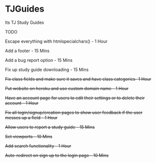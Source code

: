 # TJGuides
Its TJ Study Guides

TODO


Escape everything with htmlspecialchars() - 1 Hour

Add a footer - 15 Mins

Add a bug report option - 15 Mins

Fix up study guide downloading - 15 Mins

~~Fix class fields and make sure it saves and have class categories- 1 Hour~~

~~Put website on heroku and use custom domain name - 1 Hour~~

~~Have an account page for users to edit their settings or to delete their account - 1 Hour~~

~~Fix all login/signup/creation pages to show user feedback if the user messes up a field - 1 Hour~~

~~Allow users to report a study guide - 15 Mins~~

~~Set viewports -  10 Mins~~

~~Add search functionality - 1 Hour~~

~~Auto-redirect on sign up to the login page - 10 Mins~~


